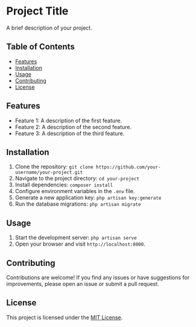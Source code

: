 # Project Title

A brief description of your project.

## Table of Contents

- [Features](#features)
- [Installation](#installation)
- [Usage](#usage)
- [Contributing](#contributing)
- [License](#license)

## Features

- Feature 1: A description of the first feature.
- Feature 2: A description of the second feature.
- Feature 3: A description of the third feature.

## Installation

1. Clone the repository: `git clone https://github.com/your-username/your-project.git`
2. Navigate to the project directory: `cd your-project`
3. Install dependencies: `composer install`
4. Configure environment variables in the `.env` file.
5. Generate a new application key: `php artisan key:generate`
6. Run the database migrations: `php artisan migrate`

## Usage

1. Start the development server: `php artisan serve`
2. Open your browser and visit `http://localhost:8000`.

## Contributing

Contributions are welcome! If you find any issues or have suggestions for improvements, please open an issue or submit a pull request.

## License

This project is licensed under the [MIT License](LICENSE).
